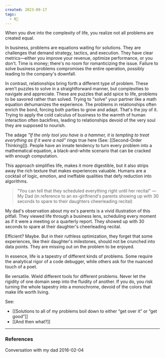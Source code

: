 ```yaml
---
created: 2023-09-17
tags:
  - 0🌲
---
```

When you dive into the complexity of life, you realize not all problems are created equal.

In business, problems are equations waiting for solutions. They are challenges that demand strategy, tactics, and execution. They have clear metrics—either you improve your revenue, optimize performance, or you don't. Time is money; there's no room for romanticizing the issue. Failure to solve business problems compromises the entire operation, possibly leading to the company's downfall.

In contrast, relationships bring forth a different type of problem. These aren't puzzles to solve in a straightforward manner, but complexities to navigate and appreciate. These are puzzles that add spice to life, problems to be savored rather than solved. Trying to "solve" your partner like a math equation dehumanizes the experience. The problems in relationships often enrich the bond, forcing both parties to grow and adapt. That's the joy of it. Trying to apply the cold calculus of business to the warmth of human interaction often backfires, leading to relationships devoid of the very soul they are supposed to nourish.

The adage *"If the only tool you have is a hammer, it is tempting to treat everything as if it were a nail"* rings true here (See: [[Second-Order Thinking]]). People have an innate tendency to turn every problem into a mathematical equation, a black-and-white scenario that can be cracked with enough computation. 

This approach simplifies life, makes it more digestible, but it also strips away the rich texture that makes experiences valuable. Humans are a cocktail of logic, emotion, and ineffable qualities that defy reduction into algorithms.

> "You can tell that they scheduled everything right until her recital" —  My Dad (in reference to an ex-girlfriend's parents showing up with 30 seconds to spare to their daughters cheerleading recital)

My dad's observation about my ex's parents is a vivid illustration of this pitfall. They viewed life through a business lens, scheduling every moment as if it were a meeting or a quarterly report. They showed up with 30 seconds to spare at their daughter's cheerleading recital. 

Efficient? Maybe. But in their ruthless optimization, they forget that some experiences, like their daughter's milestones, should not be crunched into data points. They are missing out on the problem to be enjoyed.

In essence, life is a tapestry of different kinds of problems. Some require the analytical rigor of a code debugger, while others ask for the nuanced touch of a poet. 

Be versatile. Wield different tools for different problems. Never let the rigidity of one domain seep into the fluidity of another. If you do, you risk turning the whole tapestry into a monochrome, devoid of the colors that make life worth living.

See: 

- [[Solutions to all of my problems boil down to either “get over it” or “get good”]]
- [[And then what?]]

---

### References

Conversation with my dad 2016-02-04